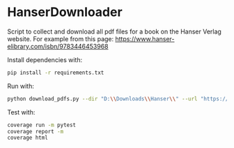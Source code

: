 # HanserDownloader

Script to collect and download all pdf files for a book on the Hanser Verlag website.
For example from this page: https://www.hanser-elibrary.com/isbn/9783446453968

Install dependencies with:
```bash
pip install -r requirements.txt
```

Run with:
```bash
python download_pdfs.py --dir "D:\\Downloads\\Hanser\\" --url "https://www.hanser-elibrary.com/isbn/9783446453968"
```

Test with:
```bash
coverage run -m pytest
coverage report -m
coverage html
```